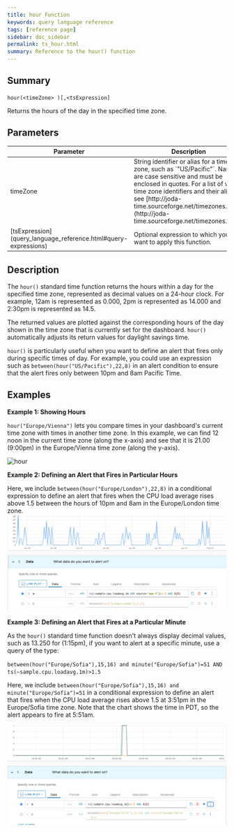 ```yaml
---
title: hour Function
keywords: query language reference
tags: [reference page]
sidebar: doc_sidebar
permalink: ts_hour.html
summary: Reference to the hour() function
---
```

## Summary
```
hour(<timeZone> )[,<tsExpression]
```
Returns the hours of the day in the specified time zone.

## Parameters
<table>
<tbody>
<thead>
<tr><th width="20%">Parameter</th><th width="80%">Description</th></tr>
</thead>
<tr><td>timeZone</td>
<td markdown="span">
String identifier or alias for a time zone, such as `"US/Pacific"`. Names are case sensitive and must be enclosed in quotes. For a list of valid time zone identifiers and their aliases, see  [http://joda-time.sourceforge.net/timezones.html](http://joda-time.sourceforge.net/timezones.html).
</td></tr>
<tr>
<td markdown="span"> [tsExpression](query_language_reference.html#query-expressions)</td>
<td>Optional expression to which you want to apply this function. </td>
</tr>
</tbody>
</table>


## Description

The `hour()` standard time function returns the hours within a day for the specified time zone, represented as decimal values on a 24-hour clock. For example, 12am is represented as 0.000, 2pm is represented as 14.000 and 2:30pm is represented as 14.5.

The returned values are plotted against the corresponding hours of the day shown in the time zone that is currently set for the dashboard. `hour()` automatically adjusts its return values for daylight savings time.

`hour()` is particularly useful when you want to define an alert that fires only during specific times of day. For example, you could use an expression such as `between(hour("US/Pacific"),22,8)` in an alert condition to ensure that the alert fires only between 10pm and 8am Pacific Time.

## Examples

**Example 1: Showing Hours**

`hour("Europe/Vienna")` lets you compare times in your dashboard's current time zone with times in another time zone. In this example, we can find 12 noon in the current time zone (along the x-axis) and see that it is 21.00 (9:00pm) in the Europe/Vienna time zone (along the y-axis).

![hour](images/ts_hour.png)

**Example 2: Defining an Alert that Fires in Particular Hours**

Here, we include `between(hour("Europe/London"),22,8)` in a conditional expression to define an alert that fires when the CPU load average rises above 1.5 between the hours of 10pm and 8am in the Europe/London time zone.
![hour alert](images/ts_hour_alert.png)

**Example 3: Defining an Alert that Fires at a Particular Minute**

As the `hour()` standard time function doesn't always display decimal values, such as 13.250 for (1:15pm), if you want to alert at a specific minute, use a query of the type:

`between(hour("Europe/Sofia"),15,16) and minute("Europe/Sofia")=51 AND ts(~sample.cpu.loadavg.1m)>1.5`

Here, we include `between(hour("Europe/Sofia"),15,16) and minute("Europe/Sofia")=51` in a conditional expression to define an alert that fires when the CPU load average rises above 1.5 at 3:51pm in the Europe/Sofia time zone. Note that the chart shows the time in PDT, so the alert appears to fire at 5:51am.

![hour alert at a specific minute](images/ts_hour_minute_alert.png)
